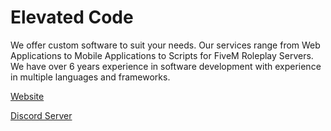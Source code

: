 # Elevated Code

We offer custom software to suit your needs. Our services range from Web Applications to Mobile Applications to Scripts for FiveM Roleplay Servers. We have over 6 years experience in software development with experience in multiple languages and frameworks.

[Website](https://elevated-code.com/)

[Discord Server](https://discord.gg/FDxphxW7RM)
